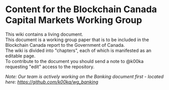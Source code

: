 # Content for the Blockchain Canada Capital Markets Working Group

This wiki contains a living document.  
This document is a working group paper that is to be included in the Blockchain Canada report to the Government of Canada.  
The wiki is divided into "chapters", each of which is manifested as an editable page.  
To contribute to the document you should send a note to @k00ka requesting "edit" access to the repository. 

*Note: Our team is actively working on the Banking document first - located here: https://github.com/k00ka/wg_banking*

